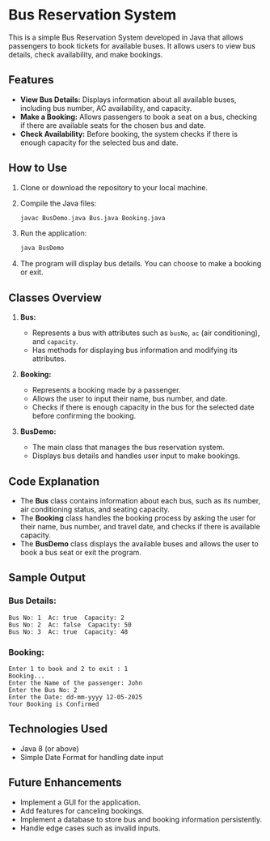 # Bus Reservation System

This is a simple Bus Reservation System developed in Java that allows passengers to book tickets for available buses. It allows users to view bus details, check availability, and make bookings.

## Features

* **View Bus Details:** Displays information about all available buses, including bus number, AC availability, and capacity.
* **Make a Booking:** Allows passengers to book a seat on a bus, checking if there are available seats for the chosen bus and date.
* **Check Availability:** Before booking, the system checks if there is enough capacity for the selected bus and date.

## How to Use

1. Clone or download the repository to your local machine.
2. Compile the Java files:

   ```bash
   javac BusDemo.java Bus.java Booking.java
   ```
3. Run the application:

   ```bash
   java BusDemo
   ```
4. The program will display bus details. You can choose to make a booking or exit.

## Classes Overview

1. **Bus:**

   * Represents a bus with attributes such as `busNo`, `ac` (air conditioning), and `capacity`.
   * Has methods for displaying bus information and modifying its attributes.

2. **Booking:**

   * Represents a booking made by a passenger.
   * Allows the user to input their name, bus number, and date.
   * Checks if there is enough capacity in the bus for the selected date before confirming the booking.

3. **BusDemo:**

   * The main class that manages the bus reservation system.
   * Displays bus details and handles user input to make bookings.

## Code Explanation

* The **Bus** class contains information about each bus, such as its number, air conditioning status, and seating capacity.
* The **Booking** class handles the booking process by asking the user for their name, bus number, and travel date, and checks if there is available capacity.
* The **BusDemo** class displays the available buses and allows the user to book a bus seat or exit the program.

## Sample Output

### Bus Details:

```
Bus No: 1  Ac: true  Capacity: 2
Bus No: 2  Ac: false  Capacity: 50
Bus No: 3  Ac: true  Capacity: 48
```

### Booking:

```
Enter 1 to book and 2 to exit : 1
Booking...
Enter the Name of the passenger: John
Enter the Bus No: 2
Enter the Date: dd-mm-yyyy 12-05-2025
Your Booking is Confirmed
```

## Technologies Used

* Java 8 (or above)
* Simple Date Format for handling date input

## Future Enhancements

* Implement a GUI for the application.
* Add features for canceling bookings.
* Implement a database to store bus and booking information persistently.
* Handle edge cases such as invalid inputs.
